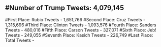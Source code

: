 #Number of Trump Tweets: 4,079,145
---
#First Place: Rubio Tweets - 1,651,766
#Second Place: Cruz Tweets - 1,315,696
#Third Place: Clinton Tweets - 1,093,576
#Fourth Place: Sanders Tweets - 480,016
#Fifth Place: Carson Tweets - 327,071
#Sixth Place: Jeb! Tweets - 249,055
#Seventh Place: Kasich Tweets - 226,749
#Last Place: Total Tweets -  
